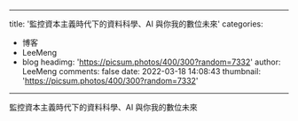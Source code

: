 
---
title: '監控資本主義時代下的資料科學、AI 與你我的數位未來'
categories: 
 - 博客
 - LeeMeng
 - blog
headimg: 'https://picsum.photos/400/300?random=7332'
author: LeeMeng
comments: false
date: 2022-03-18 14:08:43
thumbnail: 'https://picsum.photos/400/300?random=7332'
---

<div>   
監控資本主義時代下的資料科學、AI 與你我的數位未來  
</div>
            